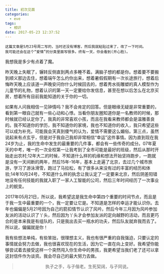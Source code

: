 ```yaml
---
title: 初次见面
categories:
  - eve
tags:
  - 相识
date: 2017-05-23 12:37:52
---
```


```
这篇文章是5月23号周二写的，当时还没有博客，然后我就粘贴过来了，改了一下时间。
我可能还会在这个“爱情”的分类里面写很多。终有一天，你会看到(开心脸)。
```

我想我是多少有点着了魔。

昨天晚上失眠了，辗转反侧直到两点多睡不着。满脑子想的都是你。想着要不要搬到顺义那边去住，想着端午怎么约你出来，想着暑假假期有一次长途旅行，想着后悔昨天晚上应该道一声晚安问你什么时候回去的，想着秀水街雕塑的真人模型作为儿童节的礼物，想着认识的第一天一定要给你发信息，甚至在想以后怎么在北京买房，想着所有目前我能知道的关于你的一切。

如果有人问我相信一见钟情吗？我不会肯定的回答。但是眼缘无疑是非常重要的，看到第一眼自己就有一些心动和心悸。当看你朋友圈知道你是一名教师的时候，那时候就已经认定你了。我真的非常喜欢小孩，而且在我看来教师都会是温雅善良的。我不知道你的学历，我不知道你的家境，我也不知道你的收入，我只希望这些可以成为补充。可能我会天真到傻气的认为，爱情不需要这么媚俗。第三点，虽然说起来有点玄乎，但是对于我自己我却非常相信“幸运”这件事情。因为直到现在我24岁为止，我的生命中发生的最重要的几件事，都会有一些传奇的成分。07年夏天的中考，唯一的一次全校第一让我考到了全市可能是最好的班级，然后从那时开始走出农村;12年大二的时候，不知道什么样的机缘和想法开始坚持跑步，一跑就是没有一天间断的两年，然后15年-16年，基本上走遍了北京，去过几个城市旅游，学习了游泳滑雪，跑过了马拉松，有了很多从来没有过的丰富的经历和体验;14年10月24号，不知道什么样的执念让我认定了一定要来北京，然后阴差阳错地没有任何技能的我就入职了一家人工智能的公司，然后三年时间经历了一次事业上的蜕变。

2017年05月21日，所以说，我希望这是我生命中第四个重要的时间节点，而且是于我一生中最重要的一个，我一定要让它是。不知道是怎样的幸运才能认识你。去年也偏偏是5月21号因为自己的箭扣情节认识了风吟，然后今年三月因为风吟参加友派的活动认识了丫头，然后因为丫头才会参加友派的定向越野的活动，而且更巧合的是本来我是有组队的，只是我出去买一瓶水的功夫，然后队友就弃我而去了。所以说，偏偏就是你！

我有些想法单纯，有些笨拙，很理想主义，我也有很严重的自我强迫，只要认定的事情就会努力去做，我也很喜欢现在的生活，因为它一直在向上变好。我希望你能够尝试着去接受这样一个突然闯入你生命中的男孩，我更希望当我们老了还可以拿这封信件作为谈资。我会尽自己的最大努力去做。


><div align=center>执子之手，与子偕老。生死契阔，与子同说。</div>